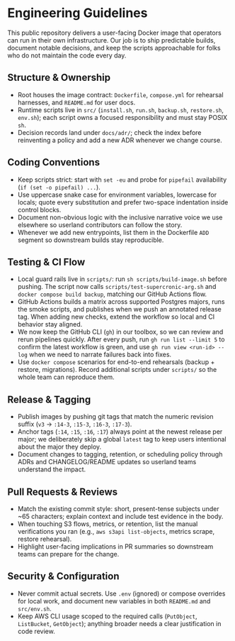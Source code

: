 # Engineering Guidelines

This public repository delivers a user-facing Docker image that operators can run in their own infrastructure. Our job is to
ship predictable builds, document notable decisions, and keep the scripts approachable for folks who do not maintain the
code every day.

## Structure & Ownership
- Root houses the image contract: `Dockerfile`, `compose.yml` for rehearsal harnesses, and `README.md` for user docs.
- Runtime scripts live in `src/` (`install.sh`, `run.sh`, `backup.sh`, `restore.sh`, `env.sh`); each script owns a focused
  responsibility and must stay POSIX `sh`.
- Decision records land under `docs/adr/`; check the index before reinventing a policy and add a new ADR whenever we change
  course.

## Coding Conventions
- Keep scripts strict: start with `set -eu` and probe for `pipefail` availability (`if (set -o pipefail) ...`).
- Use uppercase snake case for environment variables, lowercase for locals; quote every substitution and prefer two-space
  indentation inside control blocks.
- Document non-obvious logic with the inclusive narrative voice we use elsewhere so userland contributors can follow the
  story.
- Whenever we add new entrypoints, list them in the Dockerfile `ADD` segment so downstream builds stay reproducible.

## Testing & CI Flow
- Local guard rails live in `scripts/`: run `sh scripts/build-image.sh` before pushing. The script now calls
  `scripts/test-supercronic-arg.sh` and `docker compose build backup`, matching our GitHub Actions flow.
- GitHub Actions builds a matrix across supported Postgres majors, runs the smoke scripts, and publishes when we push an
  annotated release tag. When adding new checks, extend the workflow so local and CI behavior stay aligned.
- We now keep the GitHub CLI (`gh`) in our toolbox, so we can review and rerun pipelines quickly. After every push, run
  `gh run list --limit 5` to confirm the latest workflow is green, and use `gh run view <run-id> --log` when we need to
  narrate failures back into fixes.
- Use `docker compose` scenarios for end-to-end rehearsals (backup + restore, migrations). Record additional scripts under
  `scripts/` so the whole team can reproduce them.

## Release & Tagging
- Publish images by pushing git tags that match the numeric revision suffix (`v3` → `:14-3`, `:15-3`, `:16-3`, `:17-3`).
- Anchor tags (`:14`, `:15`, `:16`, `:17`) always point at the newest release per major; we deliberately skip a global
  `latest` tag to keep users intentional about the major they deploy.
- Document changes to tagging, retention, or scheduling policy through ADRs and CHANGELOG/README updates so userland teams
  understand the impact.

## Pull Requests & Reviews
- Match the existing commit style: short, present-tense subjects under ~65 characters; explain context and include test
  evidence in the body.
- When touching S3 flows, metrics, or retention, list the manual verifications you ran (e.g., `aws s3api list-objects`,
  metrics scrape, restore rehearsal).
- Highlight user-facing implications in PR summaries so downstream teams can prepare for the change.

## Security & Configuration
- Never commit actual secrets. Use `.env` (ignored) or compose overrides for local work, and document new variables in both
  `README.md` and `src/env.sh`.
- Keep AWS CLI usage scoped to the required calls (`PutObject`, `ListBucket`, `GetObject`); anything broader needs a clear
  justification in code review.
